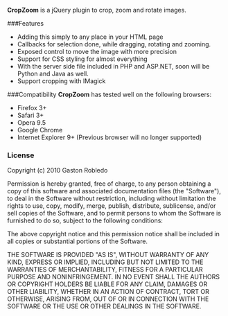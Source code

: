 **CropZoom** is a jQuery plugin to crop, zoom and rotate images.

###Features
* Adding this simply to any place in your HTML page
* Callbacks for selection done, while dragging, rotating and zooming.
* Exposed control to move the image with more precision
* Support for CSS styling for almost everything
* With the server side file included in PHP and ASP.NET, soon will be Python and Java as well.
* Support cropping with IMagick

###Compatibility
**CropZoom** has tested well on the following browsers:

* Firefox 3+
* Safari 3+
* Opera 9.5
* Google Chrome
* Internet Explorer 9+ (Previous browser will no longer supported)

### License

Copyright (c) 2010 Gaston Robledo

Permission is hereby granted, free of charge, to any
person obtaining a copy of this software and associated
documentation files (the "Software"), to deal in the
Software without restriction, including without limitation
the rights to use, copy, modify, merge, publish,
distribute, sublicense, and/or sell copies of the
Software, and to permit persons to whom the Software is
furnished to do so, subject to the following conditions:

The above copyright notice and this permission notice
shall be included in all copies or substantial portions of
the Software.

THE SOFTWARE IS PROVIDED "AS IS", WITHOUT WARRANTY OF ANY
KIND, EXPRESS OR IMPLIED, INCLUDING BUT NOT LIMITED TO THE
WARRANTIES OF MERCHANTABILITY, FITNESS FOR A PARTICULAR
PURPOSE AND NONINFRINGEMENT. IN NO EVENT SHALL THE AUTHORS
OR COPYRIGHT HOLDERS BE LIABLE FOR ANY CLAIM, DAMAGES OR
OTHER LIABILITY, WHETHER IN AN ACTION OF CONTRACT, TORT OR
OTHERWISE, ARISING FROM, OUT OF OR IN CONNECTION WITH THE
SOFTWARE OR THE USE OR OTHER DEALINGS IN THE SOFTWARE.
